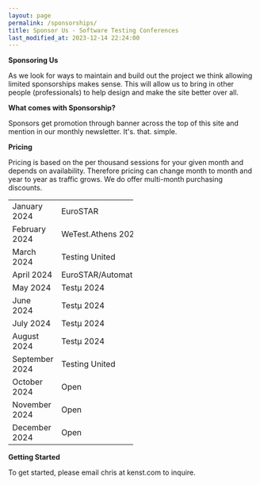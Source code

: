 ```yaml
---
layout: page
permalink: /sponsorships/
title: Sponsor Us - Software Testing Conferences
last_modified_at: 2023-12-14 22:24:00
---
```


**Sponsoring Us**

As we look for ways to maintain and build out the project we think allowing limited sponsorships makes sense. This will
allow us to bring in other people (professionals) to help design and make the site better over all.

**What comes with Sponsorship?**

Sponsors get promotion through banner across the top of this site and mention in our monthly newsletter. It's. that.
simple.

**Pricing**

Pricing is based on the per thousand sessions for your given month and depends on availability. Therefore pricing can
change month to month and year to year as traffic grows. We do offer multi-month purchasing discounts.

<table style="width:50%" align="center">
  <tr>
    <td>January 2024</td>
    <td>EuroSTAR</td>
  </tr>
  <tr>
    <td>February 2024</td>
    <td>WeTest.Athens 2024</td>
  </tr>
  <tr>
    <td>March 2024</td>
    <td>Testing United</td>
  </tr>
    <tr>
    <td>April 2024</td>
    <td>EuroSTAR/AutomationSTAR</td>
  </tr>
  <tr>
    <td>May 2024</td>
    <td>Testμ 2024</td>
  </tr>
  <tr>
    <td>June 2024</td>
    <td>Testμ 2024</td>
  </tr>
  <tr>
    <td>July 2024</td>
    <td>Testμ 2024</td>
  </tr>
  <tr>
    <td>August 2024</td>
    <td>Testμ 2024</td>
  </tr>
  <tr>
    <td>September 2024</td>
    <td>Testing United</td>
  </tr>
  <tr>
    <td>October 2024</td>
    <td>Open</td>
  </tr>
  <tr>
    <td>November 2024</td>
    <td>Open</td>
  </tr>
  <tr>
    <td>December 2024</td>
    <td>Open</td>
  </tr>
</table>

**Getting Started**

To get started, please email chris at kenst.com to inquire.
